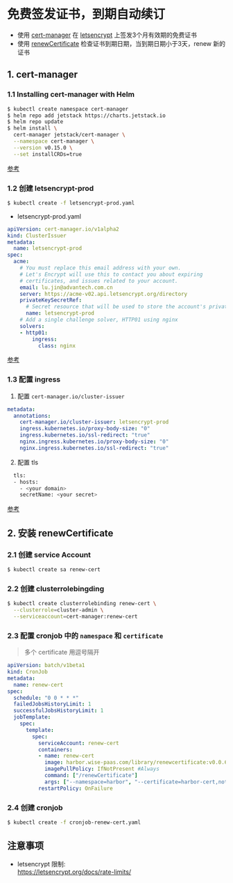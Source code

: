 # 免费签发证书，到期自动续订
- 使用 [cert-manager](https://cert-manager.io) 在 [letsencrypt](https://letsencrypt.org) 上签发3个月有效期的免费证书
- 使用 [renewCertificate](https://github.com/xiaojin525/renewCertificate.git) 检查证书到期日期，当到期日期小于3天，renew 新的证书

## 1. cert-manager
### 1.1 Installing cert-manager with Helm

```bash
$ kubectl create namespace cert-manager
$ helm repo add jetstack https://charts.jetstack.io
$ helm repo update
$ helm install \
  cert-manager jetstack/cert-manager \
  --namespace cert-manager \
  --version v0.15.0 \
  --set installCRDs=true
```
[参考](https://cert-manager.io/docs/installation/kubernetes/)

### 1.2 创建 letsencrypt-prod
```bash
$ kubectl create -f letsencrypt-prod.yaml
```
- letsencrypt-prod.yaml
```yaml
apiVersion: cert-manager.io/v1alpha2
kind: ClusterIssuer
metadata:
  name: letsencrypt-prod
spec:
  acme:
    # You must replace this email address with your own.
    # Let's Encrypt will use this to contact you about expiring
    # certificates, and issues related to your account.
    email: lu.jin@advantech.com.cn
    server: https://acme-v02.api.letsencrypt.org/directory
    privateKeySecretRef:
      # Secret resource that will be used to store the account's private key.
      name: letsencrypt-prod
    # Add a single challenge solver, HTTP01 using nginx
    solvers:
    - http01:
        ingress:
          class: nginx
```
[参考](https://cert-manager.io/docs/configuration/acme/)

### 1.3 配置 ingress
1. 配置 `cert-manager.io/cluster-issuer`
```yaml
metadata:
  annotations:
    cert-manager.io/cluster-issuer: letsencrypt-prod
    ingress.kubernetes.io/proxy-body-size: "0"
    ingress.kubernetes.io/ssl-redirect: "true"
    nginx.ingress.kubernetes.io/proxy-body-size: "0"
    nginx.ingress.kubernetes.io/ssl-redirect: "true"
```
2.  配置 tls
```bash
  tls:
  - hosts:
    - <your domain>
    secretName: <your secret>
```

[参考](https://cert-manager.io/docs/usage/ingress/)

## 2. 安装 renewCertificate
### 2.1 创建 service Account
```bash
$ kubectl create sa renew-cert
```
### 2.2 创建 clusterrolebingding
```bash
$ kubectl create clusterrolebinding renew-cert \
  --clusterrole=cluster-admin \
  --serviceaccount=cert-manager:renew-cert
```
### 2.3 配置 cronjob 中的 `namespace` 和 `certificate`
> 多个 certificate 用逗号隔开  

```yaml
apiVersion: batch/v1beta1
kind: CronJob
metadata:
  name: renew-cert
spec:
  schedule: "0 0 * * *"
  failedJobsHistoryLimit: 1
  successfulJobsHistoryLimit: 1
  jobTemplate:
    spec:
      template:
        spec:
          serviceAccount: renew-cert
          containers:
          - name: renew-cert
            image: harbor.wise-paas.com/library/renewcertificate:v0.0.6
            imagePullPolicy: IfNotPresent #Always
            command: ["/renewCertificate"]
            args: ["--namespace=harbor", "--certificate=harbor-cert,notary-cert"]
          restartPolicy: OnFailure
```
### 2.4 创建 cronjob
```bash
$ kubectl create -f cronjob-renew-cert.yaml
```

## 注意事项
- letsencrypt 限制:  
https://letsencrypt.org/docs/rate-limits/
